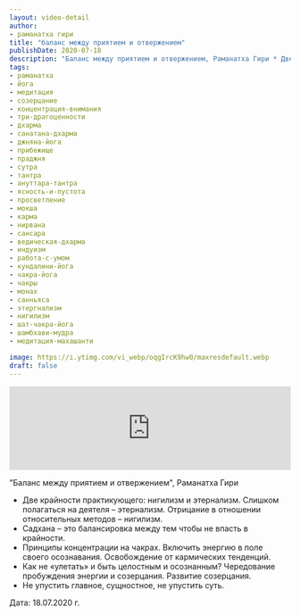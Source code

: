 ```yaml
---
layout: video-detail
author:
- раманатха гири
title: "баланс между приятием и отвержением"
publishDate: 2020-07-18
description: "Баланс между приятием и отвержением, Раманатха Гири * Две крайности практикующего  нигилизм и этернализм. Слишком полагаться на деятеля – этернализм. Отрицание в отношении относительных методов – нигилизм. * Садхана – это балансировка между тем чт"
tags: 
- раманатха
- йога
- медитация
- созерцание
- концентрация-внимания
- три-драгоценности
- дхарма
- санатана-дхарма
- джняна-йога
- прибежище
- праджня
- сутра
- тантра
- ануттара-тантра
- ясность-и-пустота
- просветление
- мокша
- карма
- нирвана
- сансара
- ведическая-дхарма
- индуизм
- работа-с-умом
- кундалини-йога
- чакра-йога
- чакры
- монах
- санньяса
- этергнализм
- нигилизм
- шат-чакра-йога
- шамбхави-мудра
- медитация-махашанти

image: https://i.ytimg.com/vi_webp/oqgIrcK9hw0/maxresdefault.webp
draft: false
---
```


<iframe width="100%" src="https://www.youtube.com/embed/oqgIrcK9hw0" frameborder="0" allowfullscreen=""></iframe> 

 "Баланс между приятием и отвержением", Раманатха Гири

* Две крайности практикующего: нигилизм и этернализм. Слишком полагаться на деятеля – этернализм. Отрицание в отношении относительных методов – нигилизм.
* Садхана – это балансировка между тем чтобы не впасть в крайности.
* Принципы концентрации на чакрах. Включить энергию в поле своего осознавания. Освобождение от кармических тенденций.
* Как не «улетать» и быть целостным и осознанным? Чередование пробуждения энергии и созерцания. Развитие созерцания.
* Не упустить главное, сущностное, не упустить суть.

  
 Дата: 18.07.2020 г.

  

 